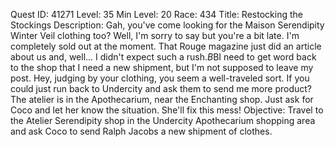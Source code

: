 Quest ID: 41271
Level: 35
Min Level: 20
Race: 434
Title: Restocking the Stockings
Description: Gah, you've come looking for the Maison Serendipity Winter Veil clothing too? Well, I'm sorry to say but you're a bit late. I'm completely sold out at the moment. That Rouge magazine just did an article about us and, well... I didn't expect such a rush.$B$BI need to get word back to the shop that I need a new shipment, but I'm not supposed to leave my post. Hey, judging by your clothing, you seem a well-traveled sort. If you could just run back to Undercity and ask them to send me more product? The atelier is in the Apothecarium, near the Enchanting shop. Just ask for Coco and let her know the situation. She'll fix this mess!
Objective: Travel to the Atelier Serendipity shop in the Undercity Apothecarium shopping area and ask Coco to send Ralph Jacobs a new shipment of clothes.
